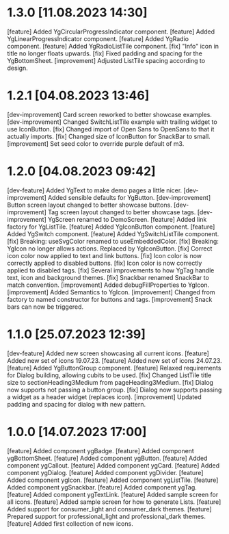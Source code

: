# 1.3.0 [11.08.2023 14:30]

[feature] Added YgCircularProgressIndicator component.
[feature] Added YgLinearProgressIndicator component.
[feature] Added YgRadio component.
[feature] Added YgRadioListTile component.
[fix] "Info" icon in title no longer floats upwards.
[fix] Fixed padding and spacing for the YgBottomSheet.
[improvement] Adjusted ListTile spacing according to design.

# 1.2.1 [04.08.2023 13:46]

[dev-improvement] Card screen reworked to better showcase examples.
[dev-improvement] Changed SwitchListTile example with trailing widget to use IconButton.
[fix] Changed import of Open Sans to OpenSans to that it actually imports.
[fix] Changed size of IconButton for SnackBar to small.
[improvement] Set seed color to override purple default of m3.

# 1.2.0 [04.08.2023 09:42]

[dev-feature] Added YgText to make demo pages a little nicer.
[dev-improvement] Added sensible defaults for YgButton.
[dev-improvement] Button screen layout changed to better showcase buttons.
[dev-improvement] Tag screen layout changed to better showcase tags.
[dev-improvement] YgScreen renamed to DemoScreen.
[feature] Added link factory for YgListTile.
[feature] Added YgIconButton component.
[feature] Added YgSwitch component.
[feature] Added YgSwitchListTile component.
[fix] Breaking: useSvgColor renamed to useEmbeddedColor.
[fix] Breaking: YgIcon no longer allows actions. Replaced by YgIconButton.
[fix] Correct icon color now applied to text and link buttons.
[fix] Icon color is now correctly applied to disabled buttons.
[fix] Icon color is now correctly applied to disabled tags.
[fix] Several improvements to how YgTag handle text, icon and background themes.
[fix] Snackbar renamed SnackBar to match convention.
[improvement] Added debugFillProperties to YgIcon.
[improvement] Added Semantics to YgIcon.
[improvement] Changed from factory to named constructor for buttons and tags.
[improvement] Snack bars can now be triggered.

# 1.1.0 [25.07.2023 12:39]

[dev-feature] Added new screen showcasing all current icons. 
[feature] Added new set of icons 19.07.23.
[feature] Added new set of icons 24.07.23.
[feature] Added YgButtonGroup component.
[feature] Relaxed requirements for Dialog building, allowing cubits to be used.
[fix] Changed ListTile title size to sectionHeading3Medium from pageHeading3Medium.
[fix] Dialog now supports not passing a button group.
[fix] Dialog now supports passing a widget as a header widget (replaces icon).
[improvement] Updated padding and spacing for dialog with new pattern.

# 1.0.0 [14.07.2023 17:00]

[feature] Added component ygBadge.
[feature] Added component ygBottomSheet.
[feature] Added component ygButton.
[feature] Added component ygCallout.
[feature] Added component ygCard.
[feature] Added component ygDialog.
[feature] Added component ygDivider.
[feature] Added component ygIcon.
[feature] Added component ygListTile.
[feature] Added component ygSnackbar.
[feature] Added component ygTag.
[feature] Added component ygTextLink.
[feature] Added sample screen for all icons.
[feature] Added sample screen for how to generate Lists.
[feature] Added support for consumer_light and consumer_dark themes.
[feature] Prepared support for professional_light and professional_dark themes.
[feature] Added first collection of new icons.
